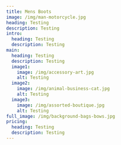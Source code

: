 ```yaml
---
title: Mens Boots
image: /img/man-motorcycle.jpg
heading: Testing
description: Testing
intro:
  heading: Testing
  description: Testing
main:
  heading: Testing
  description: Testing
  image1:
    image: /img/accessory-art.jpg
    alt: Testing
  image2:
    image: /img/animal-business-cat.jpg
    alt: Testing
  image3:
    image: /img/assorted-boutique.jpg
    alt: Testing
full_image: /img/background-bags-bows.jpg
pricing:
  heading: Testing
  description: Testing
---
```

